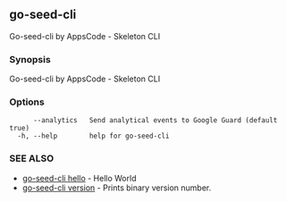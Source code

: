 ## go-seed-cli

Go-seed-cli by AppsCode - Skeleton CLI

### Synopsis


Go-seed-cli by AppsCode - Skeleton CLI

### Options

```
      --analytics   Send analytical events to Google Guard (default true)
  -h, --help        help for go-seed-cli
```

### SEE ALSO
* [go-seed-cli hello](go-seed-cli_hello.md)	 - Hello World
* [go-seed-cli version](go-seed-cli_version.md)	 - Prints binary version number.

